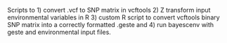 Scripts to 1) convert .vcf to SNP matrix in vcftools 2) Z transform input environmental variables in R 3) custom R script to convert vcftools binary SNP matrix into a correctly formatted .geste and 4) run bayescenv with geste and environmental input files.
